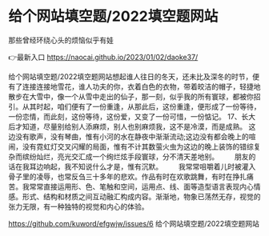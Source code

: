 # 给个网站填空题/2022填空题网站
那些曾经环绕心头的烦恼似乎有娃

👉最新入口 https://naocai.github.io/2023/01/02/daoke37/

给个网站填空题/2022填空题网站想起谁人往日的冬天，还未比及深冬的时节，便有了连接连接地雪花，谁人功夫的你，衣着白色的衣物，带着皎洁的帽子，轻捷地散步在大雪中，像一个从雪中走出的仙子，那一刻，似乎我的所有寰球，都被你招引。从其时起，咱们便有了一份重逢，从那此后，这份重逢，便形成了一份等待，一份恋情，而此刻，这份等待，这份爱，又变了一份可惜，一份惦记。
	17、长大后才知道，尽量别给别人添麻烦，别人也别麻烦我，这不是冷漠，而是成熟。
这边没有歌声，没有琴曲，惟有小河的水在静夜中渐渐流动;这边没有都会晚上的喧闹，没有霓虹灯交叉闪耀的局面，惟有不计其数萤火虫为这边的晚上装饰的错综复杂而缤纷灿烂，亮光交汇成一个绚烂炫手段寰球，分不清天差地别。
　　朋友的话在我耳边响起，我不知说什么才是，惟有沉默。
　　我常常咀嚼着儿时被灌入骨子里的凌辱，也常反刍三十多年的悲欢。作品有时在欢歌跳舞，有时在挣扎痛苦。我常常直接运用形、色、笔触和空间，运用点、线、面等造型语言表现内心情感。形式、结构和材质之间互动融汇构成内容。渐渐地，物象已荡然无存，视觉的张力无限，有一种独特的视觉和内心的体验。

https://github.com/kuword/efgwjw/issues/6
给个网站填空题/2022填空题网站
